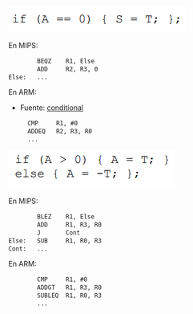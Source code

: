 ![](img12.png)

En MIPS:

            BEQZ    R1, Else
            ADD     R2, R3, 0
    Else:   ...

En ARM:
- Fuente: [conditional](http://www.davespace.co.uk/arm/introduction-to-arm/conditional.html)

        CMP     R1, #0
        ADDEQ   R2, R3, R0
        ...

![](Img13.png)

En MIPS:

            BLEZ    R1, Else
            ADD     R1, R3, R0
            J       Cont
    Else:   SUB     R1, R0, R3     
    Cont:   ...

En ARM:

            CMP     R1, #0
            ADDGT   R1, R3, R0
            SUBLEQ  R1, R0, R3
            ...
